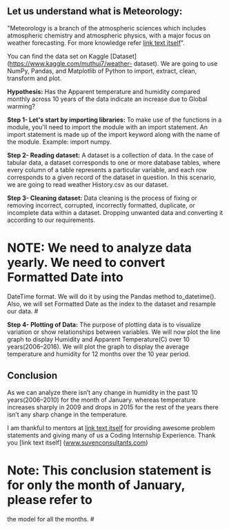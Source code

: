 ## Let us understand what is Meteorology: 

"Meteorology is a branch of the atmospheric sciences which includes atmospheric chemistry
and atmospheric physics, with a major focus on weather forecasting. For more knowledge
refer [link text itself](https://en.wikipedia.org/wiki/Meteorology)". 

You can find the data set on Kaggle [Dataset] (https://www.kaggle.com/muthuj7/weather-
dataset). We are going to use NumPy, Pandas, and Matplotlib of Python to import, extract,
clean, transform and plot.

**Hypothesis:** Has the Apparent temperature and humidity compared monthly across 10 years
of the data indicate an increase due to Global warming?

**Step 1- Let's start by importing libraries:** To make use of the functions in a module,
you'll need to import the module with an import statement. An import statement is made up
of the import keyword along with the name of the module. Example: import numpy.

**Step 2- Reading dataset:** A dataset is a collection of data. In the case of tabular data, a 
dataset corresponds to one or more database tables, where every column of a table
represents a particular variable, and each row corresponds to a given record of the dataset in
question. In this scenario, we are going to read weather History.csv as our dataset.

**Step 3- Cleaning dataset:** Data cleaning is the process of fixing or removing incorrect,
corrupted, incorrectly formatted, duplicate, or incomplete data within a dataset. Dropping
unwanted data and converting it according to our requirements.

# **NOTE:** We need to analyze data yearly. We need to convert Formatted Date into 
DateTime format. We will do it by using the Pandas method to_datetime(). Also, 
we will set Formatted Date as the index to the dataset and resample our data. #

**Step 4- Plotting of Data:** The purpose of plotting data is to visualize variation or show
relationships between variables. We will now plot the line graph to display Humidity and
Apparent Temperature(C) over 10 years(2006–2016). We will plot the graph to display the
average temperature and humidity for 12 months over the 10 year period.

## Conclusion

As we can analyze there isn’t any change in humidity in the past 10 years(2006–2010) for
the month of January. whereas temperature increases sharply in 2009 and drops in 2015 for
the rest of the years there isn’t any sharp change in the temperature.

I am thankful to mentors at [link text itself](https://internship.suvenconsultants.com) for providing awesome
problem statements and giving many of us a Coding Internship Experience. Thank you
[link text itself] (www.suvenconsultants.com)


# **Note:** This conclusion statement is for only the month of January, please refer to
the model for all the months. #
